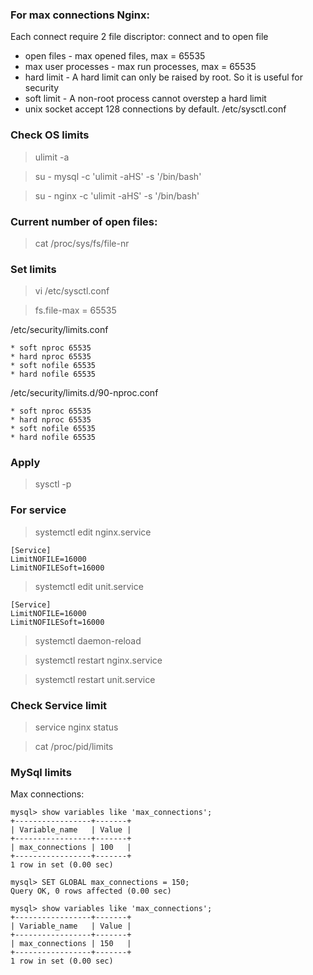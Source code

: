 ### For max connections Nginx:

Each connect require 2 file discriptor: connect and to open file
- open files - max opened files, max = 65535
- max user processes - max run processes, max = 65535  
- hard limit - A hard limit can only be raised by root. So it is useful for security
- soft limit - A non-root process cannot overstep a hard limit
- unix socket accept 128 connections by default. /etc/sysctl.conf
  
### Check OS limits
> ulimit -a
  
> su - mysql -c 'ulimit -aHS' -s '/bin/bash'
  
> su - nginx -c 'ulimit -aHS' -s '/bin/bash'
  
### Current number of open files:  
> cat /proc/sys/fs/file-nr
  
### Set limits
> vi /etc/sysctl.conf
  
> fs.file-max = 65535

/etc/security/limits.conf
```
* soft nproc 65535
* hard nproc 65535
* soft nofile 65535
* hard nofile 65535
```
  
/etc/security/limits.d/90-nproc.conf
```
* soft nproc 65535
* hard nproc 65535
* soft nofile 65535
* hard nofile 65535
```
### Apply
> sysctl -p
  
### For service
> systemctl edit nginx.service
```  
[Service]
LimitNOFILE=16000
LimitNOFILESoft=16000
```
  
> systemctl edit unit.service
```  
[Service]
LimitNOFILE=16000
LimitNOFILESoft=16000
```
  
> systemctl daemon-reload
  
> systemctl restart nginx.service

> systemctl restart unit.service

### Check Service limit
> service nginx status

> cat /proc/pid/limits 

### MySql limits
Max connections:
```
mysql> show variables like 'max_connections';
+-----------------+-------+
| Variable_name   | Value |
+-----------------+-------+
| max_connections | 100   |
+-----------------+-------+
1 row in set (0.00 sec)

mysql> SET GLOBAL max_connections = 150;
Query OK, 0 rows affected (0.00 sec)

mysql> show variables like 'max_connections';
+-----------------+-------+
| Variable_name   | Value |
+-----------------+-------+
| max_connections | 150   |
+-----------------+-------+
1 row in set (0.00 sec)
```
